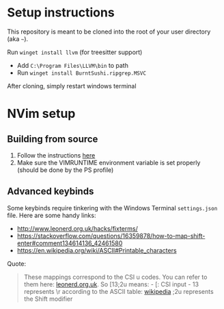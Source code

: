 # Setup instructions
This repository is meant to be cloned into the root of your user directory (aka `~`).

Run `winget install llvm` (for treesitter support)
* Add `C:\Program Files\LLVM\bin` to path
* Run `winget install BurntSushi.ripgrep.MSVC`

After cloning, simply restart windows terminal

# NVim setup
## Building from source
1. Follow the instructions [here](https://github.com/neovim/neovim/blob/master/BUILD.md#building-on-windows)
2. Make sure the VIMRUNTIME environment variable is set properly (should be done by the PS profile)

## Advanced keybinds
Some keybinds require tinkering with the Windows Terminal `settings.json` file. Here are some handy links:
* http://www.leonerd.org.uk/hacks/fixterms/
* https://stackoverflow.com/questions/16359878/how-to-map-shift-enter#comment134614136_42461580
* https://en.wikipedia.org/wiki/ASCII#Printable_characters

Quote:
> These mappings correspond to the CSI u codes. You can refer to them here: [leonerd.org.uk](leonerd.org.uk/hacks/fixterms).
> So <ESC>[13;2u means: - <ESC>[: CSI input - 13 represents \r according to the ASCII table: [wikipedia](en.wikipedia.org/wiki/ASCII#Control_code_chart)
> ;2u represents the Shift modifier
